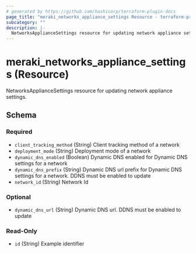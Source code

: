 ```yaml
---
# generated by https://github.com/hashicorp/terraform-plugin-docs
page_title: "meraki_networks_appliance_settings Resource - terraform-provider-meraki"
subcategory: ""
description: |-
  NetworksApplianceSettings resource for updating network appliance settings.
---
```


# meraki_networks_appliance_settings (Resource)

NetworksApplianceSettings resource for updating network appliance settings.



<!-- schema generated by tfplugindocs -->
## Schema

### Required

- `client_tracking_method` (String) Client tracking method of a network
- `deployment_mode` (String) Deployment mode of a network
- `dynamic_dns_enabled` (Boolean) Dynamic DNS enabled for Dynamic DNS settings for a network
- `dynamic_dns_prefix` (String) Dynamic DNS url prefix for Dynamic DNS settings for a network. DDNS must be enabled to update
- `network_id` (String) Network Id

### Optional

- `dynamic_dns_url` (String) Dynamic DNS url. DDNS must be enabled to update

### Read-Only

- `id` (String) Example identifier
